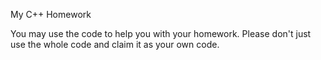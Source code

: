My C++ Homework

You may use the code to help you with your homework. Please don't just use the whole code and claim it as your own code.
